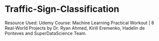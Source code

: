 # Traffic-Sign-Classification


Resource Used:
Udemy Course: Machine Learning Practical Workout | 8 Real-World Projects by Dr. Ryan Ahmed, Kirill Eremenko, Hadelin de Ponteves and SuperDataScience Team.
